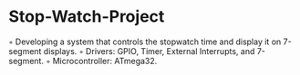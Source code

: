 # Stop-Watch-Project

◦ Developing a system that controls the stopwatch time and display it on 7-segment
  displays.
◦ Drivers: GPIO, Timer, External Interrupts, and 7-segment.
◦ Microcontroller: ATmega32.
